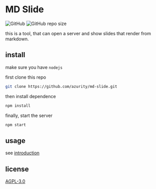 # MD Slide

![GitHub](https://img.shields.io/github/license/azurity/md-slide) ![GitHub repo size](https://img.shields.io/github/repo-size/azurity/md-slide)

this is a tool, that can open a server and show slides that render from markdown.

## install

make sure you have `nodejs`

first clone this repo
```bash
git clone https://github.com/azurity/md-slide.git
```

then install dependence
```bash
npm install
```

finally, start the server
```bash
npm start
```

## usage

see [introduction](slides/introduction.md)

## license

[AGPL-3.0](LICENSE)
